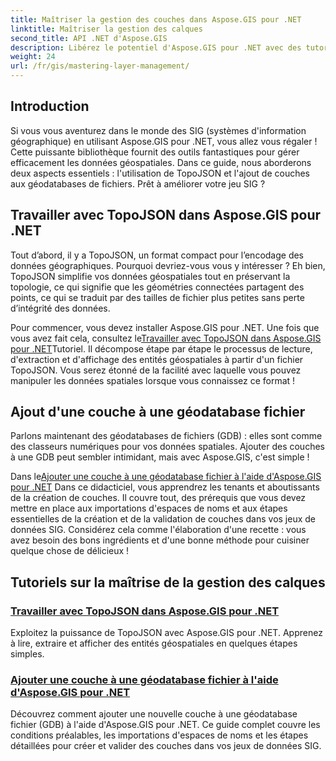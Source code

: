 ```yaml
---
title: Maîtriser la gestion des couches dans Aspose.GIS pour .NET
linktitle: Maîtriser la gestion des calques
second_title: API .NET d'Aspose.GIS
description: Libérez le potentiel d'Aspose.GIS pour .NET avec des tutoriels sur TopoJSON et les géodatabases de fichiers. Simplifiez la gestion de vos couches.
weight: 24
url: /fr/gis/mastering-layer-management/
---
```

## Introduction

Si vous vous aventurez dans le monde des SIG (systèmes d'information géographique) en utilisant Aspose.GIS pour .NET, vous allez vous régaler ! Cette puissante bibliothèque fournit des outils fantastiques pour gérer efficacement les données géospatiales. Dans ce guide, nous aborderons deux aspects essentiels : l'utilisation de TopoJSON et l'ajout de couches aux géodatabases de fichiers. Prêt à améliorer votre jeu SIG ?

## Travailler avec TopoJSON dans Aspose.GIS pour .NET

Tout d’abord, il y a TopoJSON, un format compact pour l’encodage des données géographiques. Pourquoi devriez-vous vous y intéresser ? Eh bien, TopoJSON simplifie vos données géospatiales tout en préservant la topologie, ce qui signifie que les géométries connectées partagent des points, ce qui se traduit par des tailles de fichier plus petites sans perte d’intégrité des données. 

 Pour commencer, vous devez installer Aspose.GIS pour .NET. Une fois que vous avez fait cela, consultez le[Travailler avec TopoJSON dans Aspose.GIS pour .NET](./working-with-topojson/)Tutoriel. Il décompose étape par étape le processus de lecture, d'extraction et d'affichage des entités géospatiales à partir d'un fichier TopoJSON. Vous serez étonné de la facilité avec laquelle vous pouvez manipuler les données spatiales lorsque vous connaissez ce format !

## Ajout d'une couche à une géodatabase fichier

Parlons maintenant des géodatabases de fichiers (GDB) : elles sont comme des classeurs numériques pour vos données spatiales. Ajouter des couches à une GDB peut sembler intimidant, mais avec Aspose.GIS, c'est simple ! 

 Dans le[Ajouter une couche à une géodatabase fichier à l'aide d'Aspose.GIS pour .NET](./add-layer-to-file-geo-database/) Dans ce didacticiel, vous apprendrez les tenants et aboutissants de la création de couches. Il couvre tout, des prérequis que vous devez mettre en place aux importations d'espaces de noms et aux étapes essentielles de la création et de la validation de couches dans vos jeux de données SIG. Considérez cela comme l'élaboration d'une recette : vous avez besoin des bons ingrédients et d'une bonne méthode pour cuisiner quelque chose de délicieux !

## Tutoriels sur la maîtrise de la gestion des calques
### [Travailler avec TopoJSON dans Aspose.GIS pour .NET](./working-with-topojson/)
Exploitez la puissance de TopoJSON avec Aspose.GIS pour .NET. Apprenez à lire, extraire et afficher des entités géospatiales en quelques étapes simples.
### [Ajouter une couche à une géodatabase fichier à l'aide d'Aspose.GIS pour .NET](./add-layer-to-file-geo-database/)
Découvrez comment ajouter une nouvelle couche à une géodatabase fichier (GDB) à l'aide d'Aspose.GIS pour .NET. Ce guide complet couvre les conditions préalables, les importations d'espaces de noms et les étapes détaillées pour créer et valider des couches dans vos jeux de données SIG.